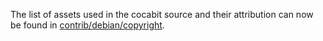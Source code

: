 The list of assets used in the cocabit source and their attribution can now be found in [contrib/debian/copyright](../contrib/debian/copyright).
